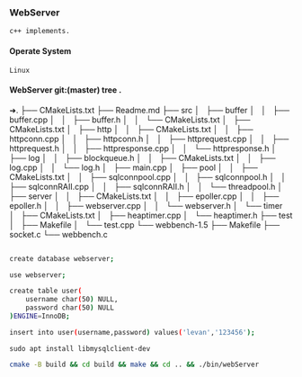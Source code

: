 ### WebServer
    c++ implements.
#### Operate System
    Linux

#### WebServer git:(master) tree .
➜.
├── CMakeLists.txt
├── Readme.md
├── src
│   ├── buffer
│   │   ├── buffer.cpp
│   │   ├── buffer.h
│   │   └── CMakeLists.txt
│   ├── CMakeLists.txt
│   ├── http
│   │   ├── CMakeLists.txt
│   │   ├── httpconn.cpp
│   │   ├── httpconn.h
│   │   ├── httprequest.cpp
│   │   ├── httprequest.h
│   │   ├── httpresponse.cpp
│   │   └── httpresponse.h
│   ├── log
│   │   ├── blockqueue.h
│   │   ├── CMakeLists.txt
│   │   ├── log.cpp
│   │   └── log.h
│   ├── main.cpp
│   ├── pool
│   │   ├── CMakeLists.txt
│   │   ├── sqlconnpool.cpp
│   │   ├── sqlconnpool.h
│   │   ├── sqlconnRAII.cpp
│   │   ├── sqlconnRAII.h
│   │   └── threadpool.h
│   ├── server
│   │   ├── CMakeLists.txt
│   │   ├── epoller.cpp
│   │   ├── epoller.h
│   │   ├── webserver.cpp
│   │   └── webserver.h
│   └── timer
│       ├── CMakeLists.txt
│       ├── heaptimer.cpp
│       └── heaptimer.h
├── test
│   ├── Makefile
│   └── test.cpp
└── webbench-1.5
    ├── Makefile
    ├── socket.c
    └── webbench.c

```bash

create database webserver;

use webserver;

create table user(
    username char(50) NULL,
    password char(50) NULL
)ENGINE=InnoDB;

insert into user(username,password) values('levan','123456');

```

```
sudo apt install libmysqlclient-dev
```

```bash
cmake -B build && cd build && make && cd .. && ./bin/webServer
```

